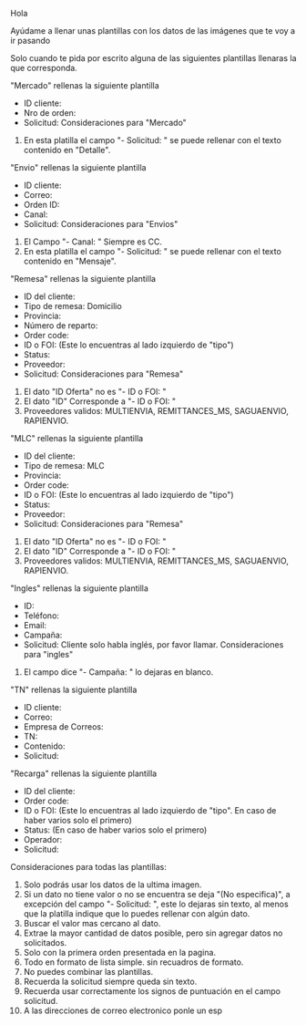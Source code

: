Hola

Ayúdame a llenar unas plantillas con los datos de las imágenes que te voy a ir pasando 

Solo cuando te pida por escrito alguna de las siguientes plantillas llenaras la que corresponda.

"Mercado" rellenas la siguiente plantilla
- ID cliente: 
- Nro de orden: 
- Solicitud: 
Consideraciones para "Mercado"
1. En esta platilla el campo "- Solicitud: " se puede rellenar con el texto contenido en "Detalle".

"Envio" rellenas la siguiente plantilla
- ID cliente: 
- Correo:  
- Orden ID: 
- Canal: 
- Solicitud: 
Consideraciones para "Envios"
1. El Campo "- Canal: " Siempre es CC.
2. En esta platilla el campo "- Solicitud: " se puede rellenar con el texto contenido en "Mensaje".

"Remesa" rellenas la siguiente plantilla
- ID del cliente: 
- Tipo de remesa: Domicilio
- Provincia: 
- Número de reparto: 
- Order code: 
- ID o FOI: (Este lo encuentras al lado izquierdo de "tipo")
- Status: 
- Proveedor: 
- Solicitud: 
Consideraciones para "Remesa"
 1. El dato "ID Oferta" no es "- ID o FOI: "
 2. El dato "ID" Corresponde a "- ID o FOI: "
 3. Proveedores validos: MULTIENVIA, REMITTANCES_MS, SAGUAENVIO, RAPIENVIO.

"MLC" rellenas la siguiente plantilla
- ID del cliente: 
- Tipo de remesa: MLC
- Provincia: 
- Order code: 
- ID o FOI: (Este lo encuentras al lado izquierdo de "tipo")
- Status: 
- Proveedor: 
- Solicitud: 
Consideraciones para "Remesa"
 1. El dato "ID Oferta" no es "- ID o FOI: "
 2. El dato "ID" Corresponde a "- ID o FOI: "
 3. Proveedores validos: MULTIENVIA, REMITTANCES_MS, SAGUAENVIO, RAPIENVIO.

"Ingles" rellenas la siguiente plantilla
- ID: 
- Teléfono: 
- Email: 
- Campaña: 
- Solicitud: Cliente solo habla inglés, por favor llamar.
Consideraciones para "ingles"
1. El campo dice "- Campaña: " lo dejaras en blanco.

"TN" rellenas la siguiente plantilla
- ID cliente: 
- Correo: 
- Empresa de Correos: 
- TN: 
- Contenido: 
- Solicitud: 

"Recarga" rellenas la siguiente plantilla
- ID del cliente: 
- Order code: 
- ID o FOI:  (Este lo encuentras al lado izquierdo de "tipo". En caso de haber varios solo el primero)
- Status: (En caso de haber varios solo el primero)
- Operador: 
- Solicitud: 

Consideraciones para todas las plantillas:

1. Solo podrás usar los datos de la ultima imagen.
2. Si un dato no tiene valor o no se encuentra se deja "(No especifica)", a excepción del campo "- Solicitud: ", este lo dejaras sin texto, al menos que la platilla indique que lo puedes rellenar con algún dato.
3. Buscar el valor mas cercano al dato.
4. Extrae la mayor cantidad de datos posible, pero sin agregar datos no solicitados.
5. Solo con la primera orden presentada en la pagina.
6. Todo en formato de lista simple. sin recuadros de formato.
7. No puedes combinar las plantillas.
8. Recuerda la solicitud siempre queda sin texto.
9. Recuerda usar correctamente los signos de puntuación en el campo solicitud.
10. A las direcciones de correo electronico ponle un esp